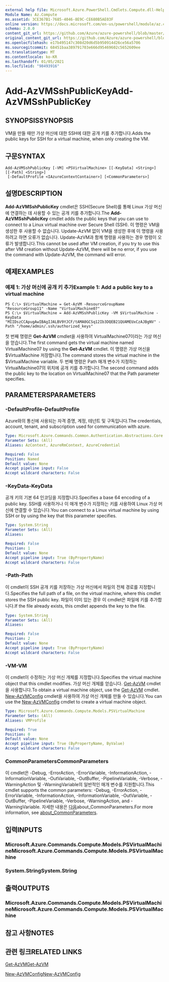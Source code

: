 ```yaml
---
external help file: Microsoft.Azure.PowerShell.Cmdlets.Compute.dll-Help.xml
Module Name: Az.Compute
ms.assetid: 3CE367B1-7685-4046-8E9C-CE680B5AE03F
online version: https://docs.microsoft.com/en-us/powershell/module/az.compute/add-azvmsshpublickey
schema: 2.0.0
content_git_url: https://github.com/Azure/azure-powershell/blob/master/src/Compute/Compute/help/Add-AzVMSshPublicKey.md
original_content_git_url: https://github.com/Azure/azure-powershell/blob/master/src/Compute/Compute/help/Add-AzVMSshPublicKey.md
ms.openlocfilehash: e17b495147c308d20d6d5b950914d26ce56a5706
ms.sourcegitcommit: 68451baa389791703e666d95469602c5652609ee
ms.translationtype: MT
ms.contentlocale: ko-KR
ms.lasthandoff: 01/05/2021
ms.locfileid: "98493916"
---
```

# <span data-ttu-id="9dfee-101">Add-AzVMSshPublicKey</span><span class="sxs-lookup"><span data-stu-id="9dfee-101">Add-AzVMSshPublicKey</span></span>

## <span data-ttu-id="9dfee-102">SYNOPSIS</span><span class="sxs-lookup"><span data-stu-id="9dfee-102">SYNOPSIS</span></span>
<span data-ttu-id="9dfee-103">VM을 만들 때만 가상 머신에 대한 SSH에 대한 공개 키를 추가합니다.</span><span class="sxs-lookup"><span data-stu-id="9dfee-103">Adds the public keys for SSH for a virtual machine, when only creating the VM.</span></span>

## <span data-ttu-id="9dfee-104">구문</span><span class="sxs-lookup"><span data-stu-id="9dfee-104">SYNTAX</span></span>

```
Add-AzVMSshPublicKey [-VM] <PSVirtualMachine> [[-KeyData] <String>] [[-Path] <String>]
 [-DefaultProfile <IAzureContextContainer>] [<CommonParameters>]
```

## <span data-ttu-id="9dfee-105">설명</span><span class="sxs-lookup"><span data-stu-id="9dfee-105">DESCRIPTION</span></span>
<span data-ttu-id="9dfee-106">**Add-AzVMSshPublicKey** cmdlet은 SSH(Secure Shell)를 통해 Linux 가상 머신에 연결하는 데 사용할 수 있는 공개 키를 추가합니다.</span><span class="sxs-lookup"><span data-stu-id="9dfee-106">The **Add-AzVMSshPublicKey** cmdlet adds the public keys that you can use to connect to a Linux virtual machine over Secure Shell (SSH).</span></span> <span data-ttu-id="9dfee-107">이 명령은 VM을 생성한 후 사용할 수 없습니다. Update-AzVM 없이 VM을 생성한 후에 이 명령을 사용하려고 하면 오류가 없습니다. Update-AzVM과 함께 명령을 사용하는 경우 명령이 오류가 발생합니다.</span><span class="sxs-lookup"><span data-stu-id="9dfee-107">This cannot be used after VM creation, if you try to use this after VM creation without Update-AzVM, there will be no error, if you use the command with Update-AzVM, the command will error.</span></span>

## <span data-ttu-id="9dfee-108">예제</span><span class="sxs-lookup"><span data-stu-id="9dfee-108">EXAMPLES</span></span>

### <span data-ttu-id="9dfee-109">예제 1: 가상 머신에 공개 키 추가</span><span class="sxs-lookup"><span data-stu-id="9dfee-109">Example 1: Add a public key to a virtual machine</span></span>
```
PS C:\> $VirtualMachine = Get-AzVM -ResourceGroupName "ResourceGroup11" -Name "VirtualMachine07"
PS C:\> $VirtualMachine = Add-AzVMSshPublicKey -VM $VirtualMachine -KeyData "MIIDszCCApugAwIBAgIJALBV9YJCF/tAMA0GCSq12Ib3DQEB21QUAMEUxCzAJBgNV" -Path "/home/admin/.ssh/authorized_keys"
```

<span data-ttu-id="9dfee-110">첫 번째 명령은 **Get-AzVM** cmdlet을 사용하여 VirtualMachine07이라는 가상 머신을 얻습니다.</span><span class="sxs-lookup"><span data-stu-id="9dfee-110">The first command gets the virtual machine named VirtualMachine07 by using the **Get-AzVM** cmdlet.</span></span>
<span data-ttu-id="9dfee-111">이 명령은 가상 머신을 $VirtualMachine 저장합니다.</span><span class="sxs-lookup"><span data-stu-id="9dfee-111">The command stores the virtual machine in the $VirtualMachine variable.</span></span>
<span data-ttu-id="9dfee-112">두 번째 명령은 Path 매개 변수가 지정하는 VirtualMachine07의 위치에 공개 키를 추가합니다.</span><span class="sxs-lookup"><span data-stu-id="9dfee-112">The second command adds the public key to the location on VirtualMachine07 that the Path parameter specifies.</span></span>

## <span data-ttu-id="9dfee-113">PARAMETERS</span><span class="sxs-lookup"><span data-stu-id="9dfee-113">PARAMETERS</span></span>

### <span data-ttu-id="9dfee-114">-DefaultProfile</span><span class="sxs-lookup"><span data-stu-id="9dfee-114">-DefaultProfile</span></span>
<span data-ttu-id="9dfee-115">Azure와의 통신에 사용되는 자격 증명, 계정, 테넌트 및 구독입니다.</span><span class="sxs-lookup"><span data-stu-id="9dfee-115">The credentials, account, tenant, and subscription used for communication with azure.</span></span>

```yaml
Type: Microsoft.Azure.Commands.Common.Authentication.Abstractions.Core.IAzureContextContainer
Parameter Sets: (All)
Aliases: AzContext, AzureRmContext, AzureCredential

Required: False
Position: Named
Default value: None
Accept pipeline input: False
Accept wildcard characters: False
```

### <span data-ttu-id="9dfee-116">-KeyData</span><span class="sxs-lookup"><span data-stu-id="9dfee-116">-KeyData</span></span>
<span data-ttu-id="9dfee-117">공개 키의 기본 64 인코딩을 지정합니다.</span><span class="sxs-lookup"><span data-stu-id="9dfee-117">Specifies a base 64 encoding of a public key.</span></span>
<span data-ttu-id="9dfee-118">SSH를 사용하거나 이 매개 변수가 지정하는 키를 사용하여 Linux 가상 머신에 연결할 수 있습니다.</span><span class="sxs-lookup"><span data-stu-id="9dfee-118">You can connect to a Linux virtual machine by using SSH or by using the key that this parameter specifies.</span></span>

```yaml
Type: System.String
Parameter Sets: (All)
Aliases:

Required: False
Position: 1
Default value: None
Accept pipeline input: True (ByPropertyName)
Accept wildcard characters: False
```

### <span data-ttu-id="9dfee-119">-Path</span><span class="sxs-lookup"><span data-stu-id="9dfee-119">-Path</span></span>
<span data-ttu-id="9dfee-120">이 cmdlet이 SSH 공개 키를 저장하는 가상 머신에서 파일의 전체 경로를 지정합니다.</span><span class="sxs-lookup"><span data-stu-id="9dfee-120">Specifies the full path of a file, on the virtual machine, where this cmdlet stores the SSH public key.</span></span>
<span data-ttu-id="9dfee-121">파일이 이미 있는 경우 이 cmdlet은 파일에 키를 추가합니다.</span><span class="sxs-lookup"><span data-stu-id="9dfee-121">If the file already exists, this cmdlet appends the key to the file.</span></span>

```yaml
Type: System.String
Parameter Sets: (All)
Aliases:

Required: False
Position: 2
Default value: None
Accept pipeline input: True (ByPropertyName)
Accept wildcard characters: False
```

### <span data-ttu-id="9dfee-122">-VM</span><span class="sxs-lookup"><span data-stu-id="9dfee-122">-VM</span></span>
<span data-ttu-id="9dfee-123">이 cmdlet이 수정하는 가상 머신 개체를 지정합니다.</span><span class="sxs-lookup"><span data-stu-id="9dfee-123">Specifies the virtual machine object that this cmdlet modifies.</span></span>
<span data-ttu-id="9dfee-124">가상 머신 개체를 얻습니다. [Get-AzVM](./Get-AzVM.md) cmdlet을 사용합니다.</span><span class="sxs-lookup"><span data-stu-id="9dfee-124">To obtain a virtual machine object, use the [Get-AzVM](./Get-AzVM.md) cmdlet.</span></span>
<span data-ttu-id="9dfee-125">[New-AzVMConfig](./New-AzVMConfig.md) cmdlet을 사용하여 가상 머신 개체를 만들 수 있습니다.</span><span class="sxs-lookup"><span data-stu-id="9dfee-125">You can use the [New-AzVMConfig](./New-AzVMConfig.md) cmdlet to create a virtual machine object.</span></span>

```yaml
Type: Microsoft.Azure.Commands.Compute.Models.PSVirtualMachine
Parameter Sets: (All)
Aliases: VMProfile

Required: True
Position: 0
Default value: None
Accept pipeline input: True (ByPropertyName, ByValue)
Accept wildcard characters: False
```

### <span data-ttu-id="9dfee-126">CommonParameters</span><span class="sxs-lookup"><span data-stu-id="9dfee-126">CommonParameters</span></span>
<span data-ttu-id="9dfee-127">이 cmdlet은 -Debug, -ErrorAction, -ErrorVariable, -InformationAction, -InformationVariable, -OutVariable, -OutBuffer, -PipelineVariable, -Verbose, -WarningAction 및 -WarningVariable의 일반적인 매개 변수를 지원합니다.</span><span class="sxs-lookup"><span data-stu-id="9dfee-127">This cmdlet supports the common parameters: -Debug, -ErrorAction, -ErrorVariable, -InformationAction, -InformationVariable, -OutVariable, -OutBuffer, -PipelineVariable, -Verbose, -WarningAction, and -WarningVariable.</span></span> <span data-ttu-id="9dfee-128">자세한 내용은 [다음](http://go.microsoft.com/fwlink/?LinkID=113216)about_CommonParameters.</span><span class="sxs-lookup"><span data-stu-id="9dfee-128">For more information, see [about_CommonParameters](http://go.microsoft.com/fwlink/?LinkID=113216).</span></span>

## <span data-ttu-id="9dfee-129">입력</span><span class="sxs-lookup"><span data-stu-id="9dfee-129">INPUTS</span></span>

### <span data-ttu-id="9dfee-130">Microsoft.Azure.Commands.Compute.Models.PSVirtualMachine</span><span class="sxs-lookup"><span data-stu-id="9dfee-130">Microsoft.Azure.Commands.Compute.Models.PSVirtualMachine</span></span>

### <span data-ttu-id="9dfee-131">System.String</span><span class="sxs-lookup"><span data-stu-id="9dfee-131">System.String</span></span>

## <span data-ttu-id="9dfee-132">출력</span><span class="sxs-lookup"><span data-stu-id="9dfee-132">OUTPUTS</span></span>

### <span data-ttu-id="9dfee-133">Microsoft.Azure.Commands.Compute.Models.PSVirtualMachine</span><span class="sxs-lookup"><span data-stu-id="9dfee-133">Microsoft.Azure.Commands.Compute.Models.PSVirtualMachine</span></span>

## <span data-ttu-id="9dfee-134">참고 사항</span><span class="sxs-lookup"><span data-stu-id="9dfee-134">NOTES</span></span>

## <span data-ttu-id="9dfee-135">관련 링크</span><span class="sxs-lookup"><span data-stu-id="9dfee-135">RELATED LINKS</span></span>

[<span data-ttu-id="9dfee-136">Get-AzVM</span><span class="sxs-lookup"><span data-stu-id="9dfee-136">Get-AzVM</span></span>](./Get-AzVM.md)

[<span data-ttu-id="9dfee-137">New-AzVMConfig</span><span class="sxs-lookup"><span data-stu-id="9dfee-137">New-AzVMConfig</span></span>](./New-AzVMConfig.md)
